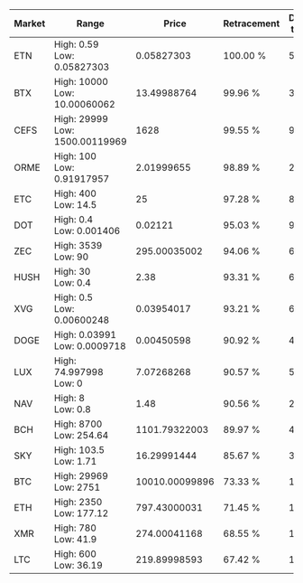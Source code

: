 | Market | Range | Price| Retracement | Doubles to 50% |
| --- | --- | --- | --- | --- |
| ETN | High: 0.59<br />Low: 0.05827303 | 0.05827303 | 100.00 % | 5.56 |
| BTX | High: 10000<br />Low: 10.00060062 | 13.49988764 | 99.96 % | 370.74 |
| CEFS | High: 29999<br />Low: 1500.00119969 | 1628 | 99.55 % | 9.67 |
| ORME | High: 100<br />Low: 0.91917957 | 2.01999655 | 98.89 % | 24.98 |
| ETC | High: 400<br />Low: 14.5 | 25 | 97.28 % | 8.29 |
| DOT | High: 0.4<br />Low: 0.001406 | 0.02121 | 95.03 % | 9.46 |
| ZEC | High: 3539<br />Low: 90 | 295.00035002 | 94.06 % | 6.15 |
| HUSH | High: 30<br />Low: 0.4 | 2.38 | 93.31 % | 6.39 |
| XVG | High: 0.5<br />Low: 0.00600248 | 0.03954017 | 93.21 % | 6.40 |
| DOGE | High: 0.03991<br />Low: 0.0009718 | 0.00450598 | 90.92 % | 4.54 |
| LUX | High: 74.997998<br />Low: 0 | 7.07268268 | 90.57 % | 5.30 |
| NAV | High: 8<br />Low: 0.8 | 1.48 | 90.56 % | 2.97 |
| BCH | High: 8700<br />Low: 254.64 | 1101.79322003 | 89.97 % | 4.06 |
| SKY | High: 103.5<br />Low: 1.71 | 16.29991444 | 85.67 % | 3.23 |
| BTC | High: 29969<br />Low: 2751 | 10010.00099896 | 73.33 % | 1.63 |
| ETH | High: 2350<br />Low: 177.12 | 797.43000031 | 71.45 % | 1.58 |
| XMR | High: 780<br />Low: 41.9 | 274.00041168 | 68.55 % | 1.50 |
| LTC | High: 600<br />Low: 36.19 | 219.89998593 | 67.42 % | 1.45 |
